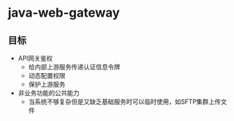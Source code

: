 # java-web-gateway
## 目标
* API网关鉴权
  * 给内部上游服务传递认证信息令牌     
  * 动态配置权限
  * 保护上游服务
* 非业务功能的公共能力
  * 当系统不够复杂但是又缺乏基础服务时可以临时使用，如SFTP集群上传文件
